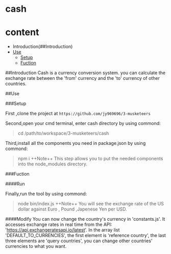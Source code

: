 # cash


# content
- Introduction(##Introduction)
- [Use](##Use)
    - [Setup](###Setup)
    - [Fuction](###Fuction:####Run,####Modify)


##Introduction
Cash is a currency conversion system. 
you can calculate the exchange rate 
between the  'from' currency and the 
'to' currency of other countries.


##Use

###Setup

First ,clone the project at
`https://github.com/jy969696/3-musketeers`

Second,open your cmd terminal,
enter cash directory by using commond: 
>cd /path/to/workspace/3-musketeers/cash

Third,install all the components you need 
in package.json by using commond: 
>npm i
++Note++
This step allows you to put the needed
components into the node_modules directory.

###Fuction

####Run

Finally,run the tool by using commond:  
>node bin/index.js
++Note++
You will see the exchange rate of the US dollar 
against Euro , Pound ,Japenese Yen per USD.

####Modify
You can now change the country's currency in 'constants.js'. 
It accesses exchange rates in real time from the API:
'https://api.exchangeratesapi.io/latest'.
In the array list 'DEFAULT_TO_CURRENCIES', 
the first element is 'reference country', 
the last three elements are 'query countries', 
you can change other countries' currencies to what you want.